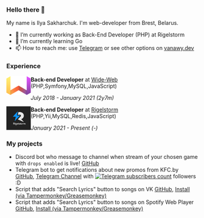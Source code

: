 ### Hello there 👋

<!--
**Vanawy/vanawy** is a ✨ _special_ ✨ repository because its `README.md` (this file) appears on your GitHub profile. -->

My name is Ilya Sakharchuk. I'm web-developer from Brest, Belarus.

- 💼 I’m currently working as Back-End Developer (PHP) at Rigelstorm
- 🌱 I’m currently learning Go
- 📫 How to reach me: use [Telegram](https://t.me/vanawy) or see other options on [vanawy.dev](https://www.vanawy.dev)

### Experience
<img src="wide-web-logo.png" width="64" align="left"> **Back-end Developer** at [Wide-Web](https://wide-web.by) (PHP,Symfony,MySQL,JavaScript)

*July 2018 - January 2021 (2y7m)*
<br clear="left">

<img src="rigelstorm-logo.png" width="64" align="left"> **Back-end Developer** at [Rigelstorm](https://park.by/residents/rigelshtorm/) (PHP,Yii,MySQL,Redis,JavaScript)

*January 2021 - Present (-)*
<br clear="left">

### My projects 
- Discord bot who message to channel when stream of your chosen game with `drops enabled` is live! [GitHub](https://github.com/Vanawy/drop-monitor-discord-bot)
- Telegram bot to get notifications about new promos from KFC.by [GitHub](https://github.com/Vanawy/kfc-alert-bot), [Telegram Channel](https://t.me/kfcby) with [![Telegram subscribers count](https://img.shields.io/endpoint?url=https://www.lambda.vanawy.dev/getChannelSubCount)](https://t.me/kfcby) followers :D
- Script that adds "Search Lyrics" button to songs on VK [GitHub](https://github.com/Vanawy/vk-song-lyrics), [Install (via Tampermonkey/Greasemonkey)](https://github.com/Vanawy/vk-song-lyrics/blob/master/vk-song-lyrics.user.js?raw=true)
- Script that adds "Search Lyrics" button to songs on Spotify Web Player [GitHub](https://github.com/Vanawy/spotify-song-lyrics), [Install (via Tampermonkey/Greasemonkey)](https://github.com/Vanawy/spotify-song-lyrics/raw/main/spotify-song-lyrics.user.js)
